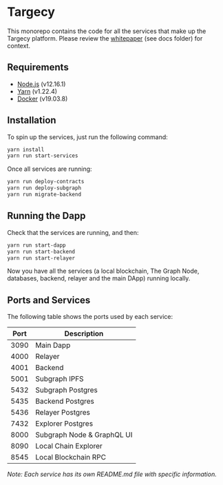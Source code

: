 # Targecy

This monorepo contains the code for all the services that make up the Targecy platform. Please review the [whitepaper](./docs/whitepaper.pdf) (see docs folder) for context.

## Requirements

- [Node.js](https://nodejs.org/en/) (v12.16.1)
- [Yarn](https://yarnpkg.com/) (v1.22.4)
- [Docker](https://www.docker.com/) (v19.03.8)

## Installation

To spin up the services, just run the following command:

```bash
yarn install
yarn run start-services
```

Once all services are running:

```bash
yarn run deploy-contracts
yarn run deploy-subgraph
yarn run migrate-backend
```

## Running the Dapp

Check that the services are running, and then:

```bash
yarn run start-dapp
yarn run start-backend
yarn run start-relayer
```

Now you have all the services (a local blockchain, The Graph Node, databases, backend, relayer and the main DApp) running locally.

## Ports and Services

The following table shows the ports used by each service:

| Port | Description                |
| ---- | -------------------------- |
| 3090 | Main Dapp                  |
| 4000 | Relayer                    |
| 4001 | Backend                    |
| 5001 | Subgraph IPFS              |
| 5432 | Subgraph Postgres          |
| 5435 | Backend Postgres           |
| 5436 | Relayer Postgres           |
| 7432 | Explorer Postgres          |
| 8000 | Subgraph Node & GraphQL UI |
| 8090 | Local Chain Explorer       |
| 8545 | Local Blockchain RPC       |

_Note: Each service has its own README.md file with specific information._
